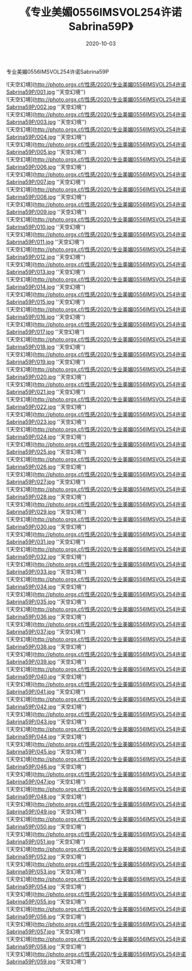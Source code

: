 ﻿---
layout: post
title: 《专业美媚0556IMSVOL254许诺Sabrina59P》
date: 2020-10-03
img: http://photo.orgx.cf/性感/2020/专业美媚0556IMSVOL254许诺Sabrina59P/000.jpg
tags: [美女,性感,泳衣]
---

专业美媚0556IMSVOL254许诺Sabrina59P



![天空幻境](http://photo.orgx.cf/性感/2020/专业美媚0556IMSVOL254许诺Sabrina59P/001.jpg ''天空幻境'')<br>
![天空幻境](http://photo.orgx.cf/性感/2020/专业美媚0556IMSVOL254许诺Sabrina59P/002.jpg ''天空幻境'')<br>
![天空幻境](http://photo.orgx.cf/性感/2020/专业美媚0556IMSVOL254许诺Sabrina59P/003.jpg ''天空幻境'')<br>
![天空幻境](http://photo.orgx.cf/性感/2020/专业美媚0556IMSVOL254许诺Sabrina59P/004.jpg ''天空幻境'')<br>
![天空幻境](http://photo.orgx.cf/性感/2020/专业美媚0556IMSVOL254许诺Sabrina59P/005.jpg ''天空幻境'')<br>
![天空幻境](http://photo.orgx.cf/性感/2020/专业美媚0556IMSVOL254许诺Sabrina59P/006.jpg ''天空幻境'')<br>
![天空幻境](http://photo.orgx.cf/性感/2020/专业美媚0556IMSVOL254许诺Sabrina59P/007.jpg ''天空幻境'')<br>
![天空幻境](http://photo.orgx.cf/性感/2020/专业美媚0556IMSVOL254许诺Sabrina59P/008.jpg ''天空幻境'')<br>
![天空幻境](http://photo.orgx.cf/性感/2020/专业美媚0556IMSVOL254许诺Sabrina59P/009.jpg ''天空幻境'')<br>
![天空幻境](http://photo.orgx.cf/性感/2020/专业美媚0556IMSVOL254许诺Sabrina59P/010.jpg ''天空幻境'')<br>
![天空幻境](http://photo.orgx.cf/性感/2020/专业美媚0556IMSVOL254许诺Sabrina59P/011.jpg ''天空幻境'')<br>
![天空幻境](http://photo.orgx.cf/性感/2020/专业美媚0556IMSVOL254许诺Sabrina59P/012.jpg ''天空幻境'')<br>
![天空幻境](http://photo.orgx.cf/性感/2020/专业美媚0556IMSVOL254许诺Sabrina59P/013.jpg ''天空幻境'')<br>
![天空幻境](http://photo.orgx.cf/性感/2020/专业美媚0556IMSVOL254许诺Sabrina59P/014.jpg ''天空幻境'')<br>
![天空幻境](http://photo.orgx.cf/性感/2020/专业美媚0556IMSVOL254许诺Sabrina59P/015.jpg ''天空幻境'')<br>
![天空幻境](http://photo.orgx.cf/性感/2020/专业美媚0556IMSVOL254许诺Sabrina59P/016.jpg ''天空幻境'')<br>
![天空幻境](http://photo.orgx.cf/性感/2020/专业美媚0556IMSVOL254许诺Sabrina59P/017.jpg ''天空幻境'')<br>
![天空幻境](http://photo.orgx.cf/性感/2020/专业美媚0556IMSVOL254许诺Sabrina59P/018.jpg ''天空幻境'')<br>
![天空幻境](http://photo.orgx.cf/性感/2020/专业美媚0556IMSVOL254许诺Sabrina59P/019.jpg ''天空幻境'')<br>
![天空幻境](http://photo.orgx.cf/性感/2020/专业美媚0556IMSVOL254许诺Sabrina59P/020.jpg ''天空幻境'')<br>
![天空幻境](http://photo.orgx.cf/性感/2020/专业美媚0556IMSVOL254许诺Sabrina59P/021.jpg ''天空幻境'')<br>
![天空幻境](http://photo.orgx.cf/性感/2020/专业美媚0556IMSVOL254许诺Sabrina59P/022.jpg ''天空幻境'')<br>
![天空幻境](http://photo.orgx.cf/性感/2020/专业美媚0556IMSVOL254许诺Sabrina59P/023.jpg ''天空幻境'')<br>
![天空幻境](http://photo.orgx.cf/性感/2020/专业美媚0556IMSVOL254许诺Sabrina59P/024.jpg ''天空幻境'')<br>
![天空幻境](http://photo.orgx.cf/性感/2020/专业美媚0556IMSVOL254许诺Sabrina59P/025.jpg ''天空幻境'')<br>
![天空幻境](http://photo.orgx.cf/性感/2020/专业美媚0556IMSVOL254许诺Sabrina59P/026.jpg ''天空幻境'')<br>
![天空幻境](http://photo.orgx.cf/性感/2020/专业美媚0556IMSVOL254许诺Sabrina59P/027.jpg ''天空幻境'')<br>
![天空幻境](http://photo.orgx.cf/性感/2020/专业美媚0556IMSVOL254许诺Sabrina59P/028.jpg ''天空幻境'')<br>
![天空幻境](http://photo.orgx.cf/性感/2020/专业美媚0556IMSVOL254许诺Sabrina59P/029.jpg ''天空幻境'')<br>
![天空幻境](http://photo.orgx.cf/性感/2020/专业美媚0556IMSVOL254许诺Sabrina59P/030.jpg ''天空幻境'')<br>
![天空幻境](http://photo.orgx.cf/性感/2020/专业美媚0556IMSVOL254许诺Sabrina59P/031.jpg ''天空幻境'')<br>
![天空幻境](http://photo.orgx.cf/性感/2020/专业美媚0556IMSVOL254许诺Sabrina59P/032.jpg ''天空幻境'')<br>
![天空幻境](http://photo.orgx.cf/性感/2020/专业美媚0556IMSVOL254许诺Sabrina59P/033.jpg ''天空幻境'')<br>
![天空幻境](http://photo.orgx.cf/性感/2020/专业美媚0556IMSVOL254许诺Sabrina59P/034.jpg ''天空幻境'')<br>
![天空幻境](http://photo.orgx.cf/性感/2020/专业美媚0556IMSVOL254许诺Sabrina59P/035.jpg ''天空幻境'')<br>
![天空幻境](http://photo.orgx.cf/性感/2020/专业美媚0556IMSVOL254许诺Sabrina59P/036.jpg ''天空幻境'')<br>
![天空幻境](http://photo.orgx.cf/性感/2020/专业美媚0556IMSVOL254许诺Sabrina59P/037.jpg ''天空幻境'')<br>
![天空幻境](http://photo.orgx.cf/性感/2020/专业美媚0556IMSVOL254许诺Sabrina59P/038.jpg ''天空幻境'')<br>
![天空幻境](http://photo.orgx.cf/性感/2020/专业美媚0556IMSVOL254许诺Sabrina59P/039.jpg ''天空幻境'')<br>
![天空幻境](http://photo.orgx.cf/性感/2020/专业美媚0556IMSVOL254许诺Sabrina59P/040.jpg ''天空幻境'')<br>
![天空幻境](http://photo.orgx.cf/性感/2020/专业美媚0556IMSVOL254许诺Sabrina59P/041.jpg ''天空幻境'')<br>
![天空幻境](http://photo.orgx.cf/性感/2020/专业美媚0556IMSVOL254许诺Sabrina59P/042.jpg ''天空幻境'')<br>
![天空幻境](http://photo.orgx.cf/性感/2020/专业美媚0556IMSVOL254许诺Sabrina59P/043.jpg ''天空幻境'')<br>
![天空幻境](http://photo.orgx.cf/性感/2020/专业美媚0556IMSVOL254许诺Sabrina59P/044.jpg ''天空幻境'')<br>
![天空幻境](http://photo.orgx.cf/性感/2020/专业美媚0556IMSVOL254许诺Sabrina59P/045.jpg ''天空幻境'')<br>
![天空幻境](http://photo.orgx.cf/性感/2020/专业美媚0556IMSVOL254许诺Sabrina59P/046.jpg ''天空幻境'')<br>
![天空幻境](http://photo.orgx.cf/性感/2020/专业美媚0556IMSVOL254许诺Sabrina59P/047.jpg ''天空幻境'')<br>
![天空幻境](http://photo.orgx.cf/性感/2020/专业美媚0556IMSVOL254许诺Sabrina59P/048.jpg ''天空幻境'')<br>
![天空幻境](http://photo.orgx.cf/性感/2020/专业美媚0556IMSVOL254许诺Sabrina59P/049.jpg ''天空幻境'')<br>
![天空幻境](http://photo.orgx.cf/性感/2020/专业美媚0556IMSVOL254许诺Sabrina59P/050.jpg ''天空幻境'')<br>
![天空幻境](http://photo.orgx.cf/性感/2020/专业美媚0556IMSVOL254许诺Sabrina59P/051.jpg ''天空幻境'')<br>
![天空幻境](http://photo.orgx.cf/性感/2020/专业美媚0556IMSVOL254许诺Sabrina59P/052.jpg ''天空幻境'')<br>
![天空幻境](http://photo.orgx.cf/性感/2020/专业美媚0556IMSVOL254许诺Sabrina59P/053.jpg ''天空幻境'')<br>
![天空幻境](http://photo.orgx.cf/性感/2020/专业美媚0556IMSVOL254许诺Sabrina59P/054.jpg ''天空幻境'')<br>
![天空幻境](http://photo.orgx.cf/性感/2020/专业美媚0556IMSVOL254许诺Sabrina59P/055.jpg ''天空幻境'')<br>
![天空幻境](http://photo.orgx.cf/性感/2020/专业美媚0556IMSVOL254许诺Sabrina59P/056.jpg ''天空幻境'')<br>
![天空幻境](http://photo.orgx.cf/性感/2020/专业美媚0556IMSVOL254许诺Sabrina59P/057.jpg ''天空幻境'')<br>
![天空幻境](http://photo.orgx.cf/性感/2020/专业美媚0556IMSVOL254许诺Sabrina59P/058.jpg ''天空幻境'')<br>
![天空幻境](http://photo.orgx.cf/性感/2020/专业美媚0556IMSVOL254许诺Sabrina59P/059.jpg ''天空幻境'')<br>